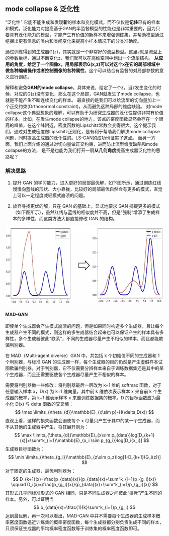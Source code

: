 ## mode collapse & 泛化性

“泛化性” 它能不能生成和发现**新**的样本和变化模式，而不仅仅是**记住**已有的样本和模式。泛化能力对提高基于GAN的半监督模型的性能也是非常重要的，因为只要具有泛化能力的模型，才能产生有价值的新样本来增强训练集，并帮助模型通过挖掘出更有信息的类内和类间变化来提高小样本情况下的分类准确度。

 通过训练得到的生成器G(z)，其实就是一个非常好的流型模型。这里z就是流型上的参数坐标，通过不断变化z，我们就可以在高维空间中划出一个流型结构。   **从应用的角度，给定了一个图像x，用局部表示G(x,z)可以对这个x在它的局部领域中做各种编辑操作或者控制图像的各种属性**。这个可以结合有监督的对局部参数的意义进行训练。 



解释和避免**GAN的mode collapse**。具体来说，给定了一个z，当z发生变化的时候，对应的G(z)没有变化，那么在这个局部，GAN就发生了mode collapse，也就是不能产生不断连续变化的样本。  最直接的是我们可以给流型的切向量加上一个正交约束(Orthonormal constraint)，从而避免这种局部的维度缺陷。 对mode collapse这个典型想象的理解，可以有助于为研究生成器的泛化性提供非常有价值的样本。比如，在发生mode collapse的地方，该点的密度函数显然会存在一个很高的峰值，在这个峰附近，密度函数的Lipschitz常数会变得很大。这个提示我们，通过对生成密度做Lipschitz正则化，是有利于帮助我们解决mode collapse问题，同时提高生成器的泛化性的。LS-GAN的成功也证实了这点。 而另一方面，我们上面介绍的通过对切向量做正交约束，进而防止流型维度缺陷和mode collapse的方法， 是不是也能为我们打开一扇**从几何角度**提高生成器泛化性的思路呢？

### 解决思路

1. 提升 GAN 的学习能力，进入更好的局部最优解，如下图所示，通过训练红线慢慢向蓝线的形状、大小靠拢，比较好的局部最优自然会有更多的模式，直觉上可以一定程度减轻模式崩溃的问题。 

2. 放弃寻找更优的解，只在 GAN 的基础上，显式地要求 GAN 捕捉更多的模式（如下图所示），虽然红线与蓝线的相似度并不高，但是“强制”增添了生成样本的多样性，而这类方法大都直接修改 GAN 的结构。

<img src="./img/mode collapse1.jpg" height=250px>

#### MAD-GAN

即使单个生成器会产生模式崩溃的问题，但是如果同时构造多个生成器，且让每个生成器产生不同的模式，则这样的多生成器结合起来也可以保证产生的样本具有多样性，多个生成器彼此“联系”，不同的生成器尽量产生不相似的样本，而且都能欺骗判别器。

在 MAD（Multi-agent diverse）GAN 中，共包括 k 个初始值不同的生成器和 1 个判别器，与标准 GAN 的生成器一样，每个生成器的目的仍然是产生虚假样本试图欺骗判别器。对于判别器，它不仅需要分辨样本来自于训练数据集还是其中的某个生成器，而且还需要驱使各个生成器尽量产生不相似的样本。

需要将判别器做一些修改：将判别器最后一层改为 k+1 维的 softmax 函数，对于任意输入样本 x，D(x) 为 k+1 维向量，其中前 k 维依次表示样本 x 来自前 k 个生成器的概率，第 k+1 维表示样本 x 来自训练数据集的概率。D 的目标函数应为最小化 D(x) 与 delta 函数的交叉熵：
$$
\max \limits_{\theta_{d}}\mathbb{E}_{x\sim p}-H(\delta,D(x))
$$
直观上看，这样的损失函数会迫使每个 x 尽量只产生于其中的某一个生成器，而不从其他的生成器中产生，将其展开则为：
$$
\max \limits_{\theta_{d}}\mathbb{E}_{x\sim p_{data}}log[D_{k+1}(x)]+\sum^k_{i=1}\mathbb{E}_{x_i \sim p_{g_i}}log[D_i{x_i}]
$$
生成器目标函数为：
$$
\min \limits_{\theta_{g_i}}\mathbb{E}_{z\sim p_z}log[1-D_{k+1}(G_i(z))]
$$
对于固定的生成器，最优判别器为：
$$
D_{k+1}(x)=\frac{p_{data}(x)}{p_{data}(x)+\sum^k_{i=1}p_{g_i}(x)} \qquad D_i(x)=\frac{p_{g_i}(x)}{p_{data}(x)+\sum^k_{i=1}p_{g_i}(x)}
$$
其形式几乎同标准形式的 GAN 相同，只是不同生成器之间彼此“排斥”产生不同的样本。另外，可以证明当
$$
p_{data}(x)=\frac{1}{k}\sum^k_{i=1}p_{g_i}
$$
达到最优解，再一次可以看出，MAD-GAN 中并不需要每个生成器的生成样本概率密度函数逼近训练集的概率密度函数，每个生成器都分别负责生成不同的样本，只须保证生成器的平均概率密度函数等于训练集的概率密度函数即可。